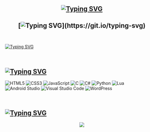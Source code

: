 ## <div align="center">[![Typing SVG](https://readme-typing-svg.demolab.com?font=Greetings&weight=500&size=30&pause=1000&&center=true&width=435&lines=%3C%F0%9F%91%8B+Hello%2C+World!+%2F%3E)](https://git.io/typing-svg)</div>
  
## <div align="center">[![Typing SVG](https://readme-typing-svg.demolab.com?font=Fira+Code&pause=1000&center=falso&vCenter=falso&repeat=verdadeiro&width=435&lines=I'm+Yoshiatsu...)](https://git.io/typing-svg)
  
<br/>  

[![Typing SVG](https://readme-typing-svg.demolab.com?font=Greetings&pause=1000&width=435&lines=%F0%9F%93%B1+Mobile+hacking+is+my+hobby)](https://git.io/typing-svg)

<br/>  

## [![Typing SVG](https://readme-typing-svg.demolab.com?font=Greetings&size=30&pause=1000&repeat=false&width=435&lines=%F0%9F%9B%A0%EF%B8%8F+Languages+and+Tools++)](https://git.io/typing-svg)
<div>
  
 ![HTML5](https://img.shields.io/badge/html5-%23E34F26.svg?style=for-the-badge&logo=html5&logoColor=white)
 ![CSS3](https://img.shields.io/badge/css3-%231572B6.svg?style=for-the-badge&logo=css3&logoColor=white)
 ![JavaScript](https://img.shields.io/badge/javascript-%23323330.svg?style=for-the-badge&logo=javascript&logoColor=%23F7DF1E)
 ![C](https://img.shields.io/badge/c-%2300599C.svg?style=for-the-badge&logo=c&logoColor=white)
 ![C#](https://img.shields.io/badge/c%23-%23239120.svg?style=for-the-badge&logo=c-sharp&logoColor=white)
 ![Python](https://img.shields.io/badge/python-3670A0?style=for-the-badge&logo=python&logoColor=ffdd54)
 ![Lua](https://img.shields.io/badge/lua-%232C2D72.svg?style=for-the-badge&logo=lua&logoColor=white)
 ![Android Studio](https://img.shields.io/badge/Android%20Studio-3DDC84.svg?style=for-the-badge&logo=android-studio&logoColor=white)
 ![Visual Studio Code](https://img.shields.io/badge/Visual%20Studio%20Code-0078d7.svg?style=for-the-badge&logo=visual-studio-code&logoColor=white)
 ![WordPress](https://img.shields.io/badge/WordPress-%23117AC9.svg?style=for-the-badge&logo=WordPress&logoColor=white)
 
</div>  

<br/>  

## [![Typing SVG](https://readme-typing-svg.demolab.com?font=Greetings&size=30&pause=1000&repeat=false&width=435&lines=%E2%9A%A1+Github+Stats++)](https://git.io/typing-svg)
<div align="center"><img src="https://github-readme-stats.vercel.app/api?username=Yoshiatsu&show_icons=true&theme=dark&count_private=true&hide_border=true" align="center" /></div>  

<br/>
